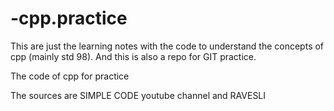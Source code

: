 # -cpp.practice
This are just the learning notes with the code to understand the concepts of cpp (mainly std 98). And this is also a repo for GIT practice.

The code of cpp for practice

The sources are SIMPLE CODE youtube channel and RAVESLI
